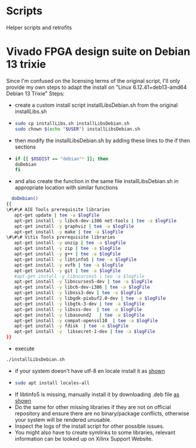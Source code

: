 # Scripts
Helper scripts and retrofits
# Vivado FPGA design suite on Debian 13 trixie
Since I'm confused on the licensing terms of the original script,
I'll only provide my own steps to adapt the install on "Linux 6.12.41+deb13-amd64 Debian 13 Trixie"
Steps:
- create a custom install script installLibsDebian.sh from the original installLibs.sh
- ```bash
  sudo cp installLibs.sh installLibsDebian.sh
  sudo chown $(echo "$USER") installLibsDebian.sh
  ```
- then modify the installLibsDebian.sh by adding these lines to the if then sections
- ```bash
  if [[ $OSDIST == "debian"* ]]; then
  doDebian
  fi
  ```
- and also create the function in the same file installLibsDebian.sh in appropriate location with similar functions
```bash
  doDebian()
{{
\#\#\# AIE Tools prerequisite libraries
   apt-get update | tee -a $logFile
   apt-get install -y libc6-dev-i386 net-tools | tee -a $logFile
   apt-get install -y graphviz | tee -a $logFile
   apt-get install -y make | tee -a $logFile
\#\#\# Vitis Tools prerequisite libraries
   apt-get install -y unzip | tee -a $logFile
   apt-get install -y zip | tee -a $logFile
   apt-get install -y g++ | tee -a $logFile
   apt-get install -y libtinfo5 | tee -a $logFile
   apt-get install -y xvfb | tee -a $logFile
   apt-get install -y git | tee -a $logFile
   #apt-get install -y libncurses5 | tee -a $logFile
   apt-get install -y libncurses5-dev | tee -a $logFile
   apt-get install -y libc6-dev-i386 | tee -a $logFile
   apt-get install -y libnss3-dev | tee -a $logFile
   apt-get install -y libgdk-pixbuf2.0-dev | tee -a $logFile
   apt-get install -y libgtk-3-dev | tee -a $logFile
   apt-get install -y libxss-dev  | tee -a $logFile
   apt-get install -y libasound2   | tee -a $logFile
   apt-get install -y compat-openssl10  | tee -a $logFile
   apt-get install -y fdisk  | tee -a $logFile
   apt-get install -y  libsecret-1-dev | tee -a $logFile
}}
```
- execute
```bash
./installLibsDebian.sh
```
- if your system doesn't have utf-8 en locale install it as [shown](https://serverfault.com/questions/54591/how-to-install-change-locale-on-debian)
- ```bash
  sudo apt install locales-all
  ```
- If libtinfo5 is missing, manually install it by downloading .deb file [as shown](https://askubuntu.com/questions/1531760/how-to-install-libtinfo5-on-ubuntu24-04)
- Do the same for other missing libraries if they are not on official repository and
  ensure there are no binary/package conflicts, otherwise your system will be rendered unusable.
- Inspect the logs of the install script for other possible issues.
- You might also have to create symlinks to some libraries, relevant information can be looked up on Xilinx Support Website.
